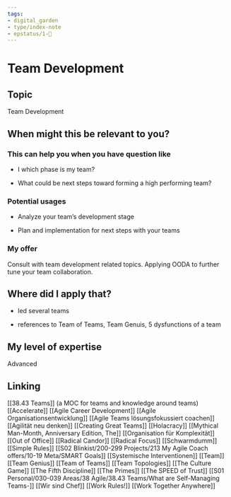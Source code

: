 ```yaml
---
tags: 
- digital_garden
- type/index-note
- epstatus/1-🌱
---
```

# Team Development
## Topic

Team Development

## When might this be relevant to you?

### This can help you when you have question like

-   I which phase is my team?
    
-   What could be next steps toward forming a high performing team?
    

### Potential usages

-   Analyze your team’s development stage
    
-   Plan and implementation for next steps with your teams
    

### My offer

Consult with team development related topics. Applying OODA to further tune your team collaboration.

## Where did I apply that?

-   led several teams
    
-   references to Team of Teams, Team Genuis, 5 dysfunctions of a team
    

## My level of expertise

Advanced

## Linking
[[38.43 Teams]] (a MOC for teams and knowledge around teams)
[[Accelerate]]
[[Agile Career Development]]
[[Agile Organisationsentwicklung]]
[[Agile Teams lösungsfokussiert coachen]]
[[Agilität neu denken]]
[[Creating Great Teams]]
[[Holacracy]]
[[Mythical Man-Month, Anniversary Edition, The]]
[[Organisation für Komplexität]]
[[Out of Office]]
[[Radical Candor]]
[[Radical Focus]]
[[Schwarmdumm]]
[[Simple Rules]]
[[S02 Blinkist/200-299 Projects/213 My Agile Coach offers/10-19 Meta/SMART Goals]]
[[Systemische Interventionen]]
[[Team]]
[[Team Genius]]
[[Team of Teams]]
[[Team Topologies]]
[[The Culture Game]]
[[The Fifth Discipline]]
[[The Primes]]
[[The SPEED of Trust]]
[[S01 Personal/030-039 Areas/38 Agile/38.43 Teams/What are Self-Managing Teams-]]
[[Wir sind Chef]]
[[Work Rules!]]
[[Work Together Anywhere]]
